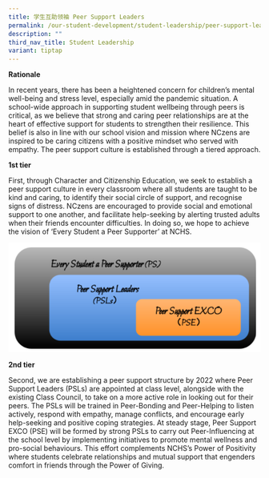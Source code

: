 ```yaml
---
title: 学生互助领袖 Peer Support Leaders
permalink: /our-student-development/student-leadership/peer-support-leaders/
description: ""
third_nav_title: Student Leadership
variant: tiptap
---
```

**Rationale**


In recent years, there has been a heightened concern for children’s mental well-being and stress level, especially amid the pandemic situation. A school-wide approach in supporting student wellbeing through peers is critical, as we believe that strong and caring peer relationships are at the heart of effective support for students to strengthen their resilience. This belief is also in line with our school vision and mission where NCzens are inspired to be caring citizens with a positive mindset who served with empathy. The peer support culture is established through a tiered approach.

**1st tier**


First, through Character and Citizenship Education, we seek to establish a peer support culture in every classroom where all students are taught to be kind and caring, to identify their social circle of support, and recognise signs of distress. NCzens are encouraged to provide social and emotional support to one another, and facilitate help-seeking by alerting trusted adults when their friends encounter difficulties. In doing so, we hope to achieve the vision of ‘Every Student a Peer Supporter’ at NCHS.


![](/images/PSL1.png)

**2nd tier**


Second, we are establishing a peer support structure by 2022 where Peer Support Leaders (PSLs) are appointed at class level, alongside with the existing Class Council, to take on a more active role in looking out for their peers. The PSLs will be trained in Peer-Bonding and Peer-Helping to listen actively, respond with empathy, manage conflicts, and encourage early help-seeking and positive coping strategies. At steady stage, Peer Support EXCO (PSE) will be formed by strong PSLs to carry out Peer-Influencing at the school level by implementing initiatives to promote mental wellness and pro-social behaviours. This effort complements NCHS’s Power of Positivity where students celebrate relationships and mutual support that engenders comfort in friends through the Power of Giving.